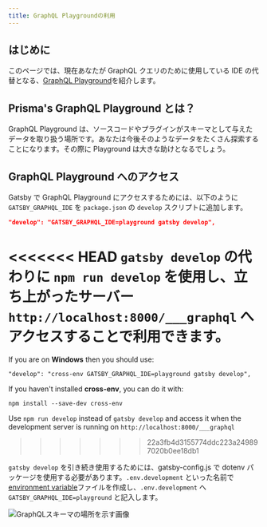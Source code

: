 ```yaml
---
title: GraphQL Playgroundの利用
---
```


## はじめに

このページでは、現在あなたが GraphQL クエリのために使用している IDE の代替となる、[GraphQL Playground](https://github.com/prisma/graphql-playground)を紹介します。

## Prisma's GraphQL Playground とは？

GraphQL Playground は、ソースコードやプラグインがスキーマとして与えたデータを取り扱う場所です。あなたは今後そのようなデータをたくさん探索することになります。その際に Playground は大きな助けとなるでしょう。

## GraphQL Playground へのアクセス

Gatsby で GraphQL Playground にアクセスするためには、以下のように `GATSBY_GRAPHQL_IDE` を `package.json` の `develop` スクリプトに追加します。

```json
"develop": "GATSBY_GRAPHQL_IDE=playground gatsby develop",
```

<<<<<<< HEAD
`gatsby develop` の代わりに `npm run develop` を使用し、立ち上がったサーバー `http://localhost:8000/___graphql` へアクセスすることで利用できます。
=======
If you are on **Windows** then you should use:

```
"develop": "cross-env GATSBY_GRAPHQL_IDE=playground gatsby develop",
```

If you haven't installed **cross-env**, you can do it with:

```
npm install --save-dev cross-env
```

Use `npm run develop` instead of `gatsby develop` and access it when the development server is running on `http://localhost:8000/___graphql`
>>>>>>> 22a3fb4d3155774ddc223a249897020b0ee18db1

`gatsby develop` を引き続き使用するためには、gatsby-config.js で dotenv パッケージを使用する必要があります。`.env.development` といった名前で[environment variable](/docs/environment-variables/)ファイルを作成し、`.env.development` へ `GATSBY_GRAPHQL_IDE=playground` と記入します。

![GraphQLスキーマの場所を示す画像](./images/playground-schema.png)
